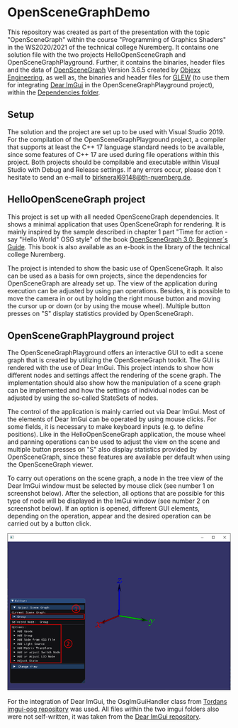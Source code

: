 # OpenSceneGraphDemo

This repository was created as part of the presentation with the topic "OpenSceneGraph" within the course "Programming of Graphics Shaders" in the WS2020/2021 of the technical college Nuremberg. It contains one solution file with the two projects HelloOpenSceneGraph and OpenSceneGraphPlayground. Further, it contains the binaries, header files and the data of [OpenSceneGraph](http://www.openscenegraph.org/) Version 3.6.5 created by [Objexx Engineering](https://objexx.com/OpenSceneGraph.html), as well as, the binaries and header files for [GLEW](http://glew.sourceforge.net/) (to use them for integrating [Dear ImGui](https://github.com/ocornut/imgui) in the OpenSceneGraphPlayground project), within the [Dependencies folder](/Dependencies).

## Setup
The solution and the project are set up to be used with Visual Studio 2019. For the compilation of the OpenSceneGraphPlayground project, a compiler that supports at least the C++ 17 language standard needs to be available, since some features of C++ 17 are used during file operations within this project. Both projects should be compilable and executable within Visual Studio with Debug and Release settings. If any errors occur, please don´t hesitate to send an e-mail to birkneral69148@th-nuernberg.de.

## HelloOpenSceneGraph project
This project is set up with all needed OpenSceneGraph dependencies. It shows a minimal application that uses OpenSceneGraph for rendering. It is mainly inspired by the sample described in chapter 1 part "Time for action - say "Hello World" OSG style" of the book [OpenSceneGraph 3.0: Beginner´s Guide](http://www.openscenegraph.org/index.php/documentation/books/10-openscenegraph-beginners-guide-published). This book is also available as an e-book in the library of the technical college Nuremberg.

The project is intended to show the basic use of OpenSceneGraph. It also can be used as a basis for own projects, since the dependencies for OpenSceneGraph are already set up. The view of the application during execution can be adjusted by using pan operations. Besides, it is possible to move the camera in or out by holding the right mouse button and moving the cursor up or down (or by using the mouse wheel). Multiple button presses on "S" display statistics provided by OpenSceneGraph.

## OpenSceneGraphPlayground project
The OpenSceneGraphPlayground offers an interactive GUI to edit a scene graph that is created by utilizing the OpenSceneGraph toolkit. The GUI is rendered with the use of Dear ImGui. This project intends to show how different nodes and settings affect the rendering of the scene graph. The implementation should also show how the manipulation of a scene graph can be implemented and how the settings of individual nodes can be adjusted by using the so-called StateSets of nodes.

The control of the application is mainly carried out via Dear ImGui. Most of the elements of Dear ImGui can be operated by using mouse clicks. For some fields, it is necessary to make keyboard inputs (e.g. to define positions). Like in the HelloOpenSceneGraph application, the mouse wheel and panning operations can be used to adjust the view on the scene and multiple button presses on "S" also display statistics provided by OpenSceneGraph, since these features are available per default when using the OpenSceneGraph viewer.

To carry out operations on the scene graph, a node in the tree view of the Dear ImGui window must be selected by mouse click (see number 1 on screenshot below). After the selection, all options that are possible for this type of node will be displayed in the ImGui window (see number 2 on screenshot below). If an option is opened, different GUI elements, depending on the operation, appear and the desired operation can be carried out by a button click.

![Screenshot of the Editor](/Documentation/Screenshots/SelectionAndOptions.png)

For the integration of Dear ImGui, the OsgImGuiHandler class from [Tordans imgui-osg repository](https://github.com/Tordan/imgui-osg) was used. All files within the two imgui folders also were not self-written, it was taken from the [Dear ImGui repository](https://github.com/ocornut/imgui).
